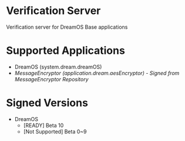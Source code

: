 # Verification Server
Verification server for DreamOS Base applications

# Supported Applications
- DreamOS (system.dream.dreamOS)
- *MessageEncryptor (application.dream.aesEncryptor) - Signed from MessageEncryptor Repository*

# Signed Versions
- DreamOS
	- [READY] Beta 10
	- [Not Supported] Beta 0~9